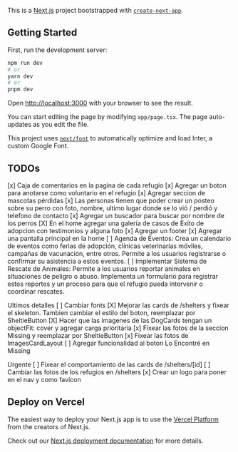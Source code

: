 This is a [Next.js](https://nextjs.org/) project bootstrapped with [`create-next-app`](https://github.com/vercel/next.js/tree/canary/packages/create-next-app).

## Getting Started

First, run the development server:

```bash
npm run dev
# or
yarn dev
# or
pnpm dev
```

Open [http://localhost:3000](http://localhost:3000) with your browser to see the result.

You can start editing the page by modifying `app/page.tsx`. The page auto-updates as you edit the file.

This project uses [`next/font`](https://nextjs.org/docs/basic-features/font-optimization) to automatically optimize and load Inter, a custom Google Font.

## TODOs

[x] Caja de comentarios en la pagina de cada refugio
[x] Agregar un boton para anotarse como voluntario en el refugio
[x] Agregar seccion de mascotas pérdidas
[x] Las personas tienen que poder crear un posteo sobre su perro con foto, nombre, ultimo lugar donde se lo vió / perdió y telefono de contacto
[x] Agregar un buscador para buscar por nombre de los perros
[X] En el home agregar una galeria de casos de Exito de adopcion con testimonios y alguna foto
[x] Agregar un footer
[x] Agregar una pantalla principal en la home
[ ] Agenda de Eventos: Crea un calendario de eventos como ferias de adopción, clínicas veterinarias móviles, campañas de vacunación, entre otros. Permite a los usuarios registrarse o confirmar su asistencia a estos eventos.
[ ] Implementar Sistema de Rescate de Animales: Permite a los usuarios reportar animales en situaciones de peligro o abuso. Implementa un formulario para registrar estos reportes y un proceso para que el refugio pueda intervenir o coordinar rescates.

Ultimos detalles
[ ] Cambiar fonts
[X] Mejorar las cards de /shelters y fixear el skeleton. Tambien cambiar el estilo del boton, reemplazar por SheltieButton
[X] Hacer que las imagenes de las DogCards tengan un objectFit: cover y agregar carga prioritaria
[x] Fixear las fotos de la seccion Missing y reemplazar por SheltieButton
[x] Fixear las fotos de ImagesCardLayout
[ ] Agregar funcionalidad al boton Lo Encontré en Missing

Urgente
[ ] Fixear el comportamiento de las cards de /shelters/[id]
[ ] Cambiar las fotos de los refugios en /shelters
[x] Crear un logo para poner en el nav y como favicon

## Deploy on Vercel

The easiest way to deploy your Next.js app is to use the [Vercel Platform](https://vercel.com/new?utm_medium=default-template&filter=next.js&utm_source=create-next-app&utm_campaign=create-next-app-readme) from the creators of Next.js.

Check out our [Next.js deployment documentation](https://nextjs.org/docs/deployment) for more details.
